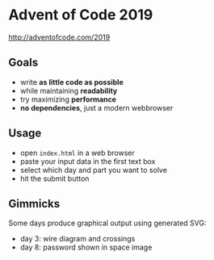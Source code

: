 # Advent of Code 2019
http://adventofcode.com/2019

## Goals

* write **as little code as possible**
* while maintaining **readability**
* try maximizing **performance**
* **no dependencies**, just a modern webbrowser

## Usage

* open `index.html` in a web browser
* paste your input data in the first text box
* select which day and part you want to solve
* hit the submit button

## Gimmicks

Some days produce graphical output using generated SVG:

* day 3: wire diagram and crossings
* day 8: password shown in space image